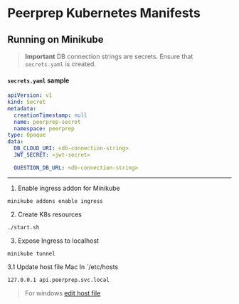 # Peerprep Kubernetes Manifests

## Running on Minikube

> **Important**
> DB connection strings are secrets. Ensure that `secrets.yaml` is created.

#### `secrets.yaml` sample

```yaml
apiVersion: v1
kind: Secret
metadata:
  creationTimestamp: null
  name: peerprep-secret
  namespace: peerprep
type: Opaque
data:
  DB_CLOUD_URI: <db-connection-string>
  JWT_SECRET: <jwt-secret>

  QUESTION_DB_URL: <db-connection-string>
```

---

1. Enable ingress addon for Minikube

```
minikube addons enable ingress
```

2. Create K8s resources

```
./start.sh
```

3. Expose Ingress to localhost

```
minikube tunnel
```

3.1 Update host file
Mac
In `/etc/hosts

```
127.0.0.1 api.peerprep.svc.local
```

> For windows [edit host file](https://www.liquidweb.com/blog/edit-host-file-windows-10/)
